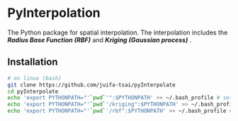 # PyInterpolation 
The Python package for spatial interpolation. The interpolation includes the ***Radius Base Function (RBF)*** and ***Kriging (Gaussian process)*** .

## Installation
```bash
# on linux (bash)
git clone https://github.com/juifa-tsai/pyInterpolate
cd pyInterpolate
echo 'export PYTHONPATH="'`pwd`'":$PYTHONPATH' >> ~/.bash_profile # set enviroment to your shell profile
echo 'export PYTHONPATH="'`pwd`'/kriging":$PYTHONPATH' >> ~/.bash_profile # set enviroment to your shell profile
echo 'export PYTHONPATH="'`pwd`'/rbf":$PYTHONPATH' >> ~/.bash_profile # set enviroment to your shell profile
```
